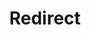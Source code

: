 ﻿---
layout: src/layouts/Redirect.astro
title: Redirect
redirect: https://octopus.com/docs/deployments/java
pubDate:  2023-01-01
navSearch: false
navSitemap: false
navMenu: false
---
